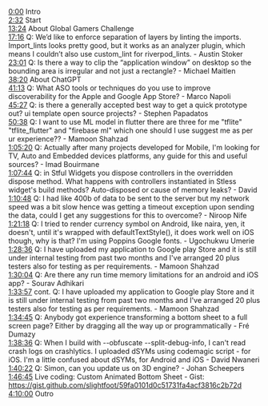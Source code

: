 [0:00](https://www.youtube.com/watch?v=1qZxFApx1xs&t=0m00s) Intro  
[2:32](https://www.youtube.com/watch?v=1qZxFApx1xs&t=2m32s) Start  
[13:24](https://www.youtube.com/watch?v=1qZxFApx1xs&t=13m24s) About Global Gamers Challenge  
[17:16](https://www.youtube.com/watch?v=1qZxFApx1xs&t=17m16s) Q: We’d like to enforce separation of layers by linting the imports. Import_lints looks pretty good, but it works as an analyzer plugin, which means I couldn’t also use custom_lint for riverpod_lints. - Austin Stoker  
[23:01](https://www.youtube.com/watch?v=1qZxFApx1xs&t=23m01s) Q: Is there a way to clip the “application window” on desktop so the bounding area is irregular and not just a rectangle? - Michael Maitlen  
[38:20](https://www.youtube.com/watch?v=1qZxFApx1xs&t=38m20s) About ChatGPT  
[41:13](https://www.youtube.com/watch?v=1qZxFApx1xs&t=41m13s) Q: What ASO tools or techniques do you use to improve discoverability for the Apple and Google App Store? - Marco Napoli  
[45:27](https://www.youtube.com/watch?v=1qZxFApx1xs&t=45m27s) Q: is there a generally accepted best way to get a quick prototype out? ui template open source projects? - Stephen Papadatos  
[50:38](https://www.youtube.com/watch?v=1qZxFApx1xs&t=50m38s) Q: I want to use ML model in flutter there are three for me "tflite" "tflite_flutter" and "firebase ml" which one should I use suggest me as per ur experience?? - Mamoon Shahzad  
[1:05:20](https://www.youtube.com/watch?v=1qZxFApx1xs&t=1h05m20s) Q: Actually after many projects developed for Mobile, I'm looking for TV, Auto and Embedded devices platforms, any guide for this and useful sources? - Imad Bouirmane  
[1:07:44](https://www.youtube.com/watch?v=1qZxFApx1xs&t=1h07m44s) Q: in Stful Widgets you dispose controllers in the overridden dispose method. What happens with controllers instantiated in Stless widget's build methods? Auto-disposed or cause of memory leaks? - David  
[1:10:48](https://www.youtube.com/watch?v=1qZxFApx1xs&t=1h10m48s) Q: I had like 400b of data to be sent to the server but my network speed was a bit slow hence was getting a timeout exception upon sending the data, could I get any suggestions for this to overcome? - Niroop Nife  
[1:21:18](https://www.youtube.com/watch?v=1qZxFApx1xs&t=1h21m18s) Q: I tried to render currency symbol on Android, like naira, yen, it doesn't, until it's wrapped with defaultTextStyle(), it does work well on iOS though, why is that? I'm using Poppins Google fonts. - Ugochukwu Umerie  
[1:28:36](https://www.youtube.com/watch?v=1qZxFApx1xs&t=1h28m36s) Q: I have uploaded my application to Google play Store and it is still under internal testing from past two months and I've arranged 20 plus testers also for testing as per requirements. - Mamoon Shahzad  
[1:30:04](https://www.youtube.com/watch?v=1qZxFApx1xs&t=1h30m04s) Q: Are there any run time memory limitations for an android and iOS app? - Sourav Adhikari  
[1:33:57](https://www.youtube.com/watch?v=1qZxFApx1xs&t=1h33m57s) cont. Q: I have uploaded my application to Google play Store and it is still under internal testing from past two months and I've arranged 20 plus testers also for testing as per requirements. - Mamoon Shahzad  
[1:34:45](https://www.youtube.com/watch?v=1qZxFApx1xs&t=1h34m45s) Q: Anybody got experience transforming a bottom sheet to a full screen page? Either by dragging all the way up or programmatically - Fré Dumazy  
[1:38:36](https://www.youtube.com/watch?v=1qZxFApx1xs&t=1h38m36s) Q: When I build with --obfuscate --split-debug-info, I can't read crash logs on crashlytics. I uploaded dSYMs using codemagic script - for iOS. I'm a little confused about dSYMs, for Android and iOS - David Nwaneri  
[1:40:22](https://www.youtube.com/watch?v=1qZxFApx1xs&t=1h40m22s) Q: Simon, can you update us on 3D engine? - Johan Scheepers  
[1:46:45](https://www.youtube.com/watch?v=1qZxFApx1xs&t=1h46m45s) Live coding: Custom Animated Bottom Sheet - Gist: https://gist.github.com/slightfoot/59fa0101d0c51731fa4acf3816c2b72d  
[4:10:00](https://www.youtube.com/watch?v=1qZxFApx1xs&t=4h10m00s) Outro  

